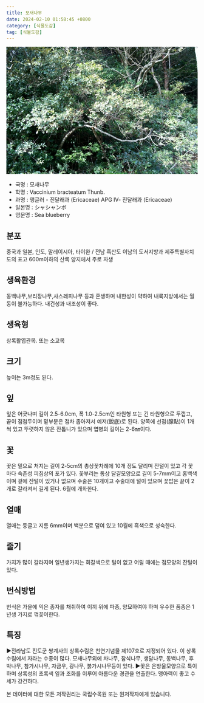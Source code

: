 ```yaml
---
title: 모새나무
date: 2024-02-10 01:58:45 +0800
category: [식물도감]
tag: [식물도감]
---
```




![모새나무](/assets/img/fileUpload/plants/basic/Ericaceae/Vaccinium/11303/11303_1_th2.jpg)
- 국명 : 모새나무
- 학명 : Vaccinium bracteatum Thunb.
- 과명 : 앵글러 - 진달래과 (Ericaceae) APG Ⅳ- 진달래과 (Ericaceae)
- 일본명 : シャシャンボ
- 영문명 : Sea blueberry


## 분포
중국과 일본, 인도, 말레이시아, 타이완 / 전남 흑산도 이남의 도서지방과 제주특별자치도의 표고 600m이하의 산록 양지에서 주로 자생
## 생육환경
동백나무,보리장나무,사스레피나무 등과 혼생하며 내한성이 약하여 내륙지방에서는 월동이 불가능하다. 내건성과 내조성이 좋다.
## 생육형
상록활엽관목. 또는 소교목
## 크기
높이는 3m정도 된다.
## 잎
잎은 어긋나며 길이 2.5-6.0cm, 폭 1.0-2.5cm인 타원형 또는 긴 타원형으로 두껍고, 끝이 점첨두이며 밑부분은 점차 좁아져서 예저(銳底)로 된다. 양쪽에 선점(腺點)이 1개씩 있고 뚜렷하지 않은 잔톱니가 있으며 엽병의 길이는 2-6㎜이다.
## 꽃
꽃은 밑으로 처지는 길이 2-5cm의 총상꽃차례에 10개 정도 달리며 잔털이 있고 각 꽃마다 숙존성 피침상의 포가 있다. 꽃부리는 통상 달걀모양으로 길이 5-7mm이고 홍백색이며 겉에 잔털이 있거나 없으며 수술은 10개이고 수술대에 털이 있으며 꽃밥은 끝이 2개로 갈라져서 길게 된다. 6월에 개화한다.
## 열매
열매는 둥글고 지름 6mm이며 백분으로 덮여 있고 10월에 흑색으로 성숙한다.
## 줄기
가지가 많이 갈라지며 일년생가지는 회갈색으로 털이 없고 어릴 때에는 점모양의 잔털이 있다.
## 번식방법
번식은 가을에 익은 종자를 채취하여 이끼 위에 파종, 양묘하여야 하며 우수한 품종은 1년생 가지로 꺾꽂이한다.
## 특징
▶전라남도 진도군 쌍계사의 상록수림은 천연기념물 제107호로 지정되어 있다. 이 상록수림에서 자라는 수종이 많다.  모새나무외에 차나무, 참식나무, 생달나무, 동백나무, 후박나무, 참가시나무, 자금우, 광나무, 붉가시나무등이 있다. 
▶꽃은 은방울모양으로 특이하며 상록성의 초록색 잎과 조화를 이루어 아름다운 경관을 연출한다. 맹아력이 좋고 수세가 강건하다.






본 데이터에 대한 모든 저작권리는 국립수목원 또는 원저작자에게 있습니다.

